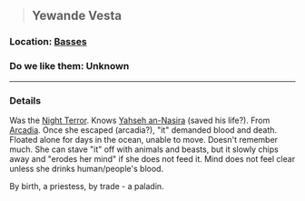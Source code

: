 >## Yewande Vesta

### Location: [Basses](Notes/Locations/Basses.md)

### Do we like them: Unknown

***

### Details

Was the [Night Terror](Notes/Quests/Night%20Terror%20in%20Basses.md). Knows [Yahseh an-Nasira](Notes/Characters/NPCs/Yahseh%20an-Nasira.md) (saved his life?). From [Arcadia](../../Locations/Arcadia.md).
Once she escaped (arcadia?), "it" demanded blood and death. Floated alone for days in the ocean, unable to move. Doesn't remember much. She can stave "it" off with animals and beasts, but it slowly chips away and "erodes her mind" if she does not feed it. Mind does not feel clear unless she drinks human/people's blood. 

By birth, a priestess, by trade - a paladin.